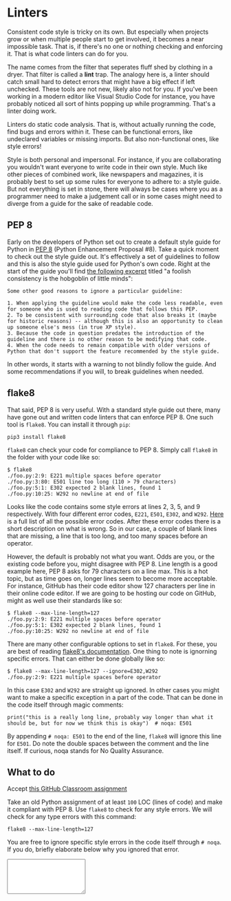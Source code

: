 # Linters

Consistent code style is tricky on its own. But especially when projects grow or when multiple people start to get involved, it becomes a near impossible task. That is, if there's no one or nothing checking and enforcing it. That is what code linters can do for you.

The name comes from the filter that seperates fluff shed by clothing in a dryer. That filter is called a **lint** trap. The analogy here is, a linter should catch small hard to detect errors that might have a big effect if left unchecked. These tools are not new, likely also not for you. If you've been working in a modern editor like Visual Studio Code for instance, you have probably noticed all sort of hints popping up while programming. That's a linter doing work.

Linters do static code analysis. That is, without actually running the code, find bugs and errors within it. These can be functional errors, like undeclared variables or missing imports. But also non-functional ones, like style errors!

Style is both personal and impersonal. For instance, if you are collaborating you wouldn't want everyone to write code in their own style. Much like other pieces of combined work, like newspapers and magazines, it is probably best to set up some rules for everyone to adhere to: a style guide. But not everything is set in stone, there will always be cases where you as a programmer need to make a judgement call or in some cases might need to diverge from a guide for the sake of readable code.


## PEP 8

Early on the developers of Python set out to create a default style guide for Python in [PEP 8](https://www.python.org/dev/peps/pep-0008/) (Python Enhancement Proposal #8). Take a quick moment to check out the style guide out. It's effectively a set of guidelines to follow and this is also the style guide used for Python's own code. Right at the start of the guide you'll find [the following excerpt](https://www.python.org/dev/peps/pep-0008/#a-foolish-consistency-is-the-hobgoblin-of-little-minds) titled "a foolish consistency is the hobgoblin of little minds":

    Some other good reasons to ignore a particular guideline:

    1. When applying the guideline would make the code less readable, even for someone who is used to reading code that follows this PEP.
    2. To be consistent with surrounding code that also breaks it (maybe for historic reasons) -- although this is also an opportunity to clean up someone else's mess (in true XP style).
    3. Because the code in question predates the introduction of the guideline and there is no other reason to be modifying that code.
    4. When the code needs to remain compatible with older versions of Python that don't support the feature recommended by the style guide.

In other words, it starts with a warning to not blindly follow the guide. And some recommendations if you will, to break guidelines when needed.


## flake8

That said, PEP 8 is very useful. With a standard style guide out there, many have gone out and written code linters that can enforce PEP 8. One such tool is `flake8`. You can install it through `pip`:

    pip3 install flake8

`flake8` can check your code for compliance to PEP 8. Simply call `flake8` in the folder with your code like so:

    $ flake8
    ./foo.py:2:9: E221 multiple spaces before operator
    ./foo.py:3:80: E501 line too long (110 > 79 characters)
    ./foo.py:5:1: E302 expected 2 blank lines, found 1
    ./foo.py:10:25: W292 no newline at end of file

Looks like the code contains some style errors at lines 2, 3, 5, and 9 respectively. With four different error codes, `E221`, `E501`, `E302`, and `W292`. [Here](https://pycodestyle.pycqa.org/en/latest/intro.html#error-codes) is a full list of all the possible error codes. After these error codes there is a short description on what is wrong. So in our case, a couple of blank lines that are missing, a line that is too long, and too many spaces before an operator.

However, the default is probably not what you want. Odds are you, or the existing code before you, might disagree with PEP 8. Line length is a good example here, PEP 8 asks for 79 characters on a line max. This is a hot topic, but as time goes on, longer lines seem to become more acceptable. For instance, GitHub has their code editor show 127 characters per line in their online code editor. If we are going to be hosting our code on GitHub, might as well use their standards like so:

    $ flake8 --max-line-length=127
    ./foo.py:2:9: E221 multiple spaces before operator
    ./foo.py:5:1: E302 expected 2 blank lines, found 1
    ./foo.py:10:25: W292 no newline at end of file

There are many other configurable options to set in `flake8`. For these, you are best of reading [flake8's documentation](https://flake8.pycqa.org/en/3.9.2/index.html). One thing to note is ignorning specific errors. That can either be done globally like so:

    $ flake8 --max-line-length=127 --ignore=E302,W292
    ./foo.py:2:9: E221 multiple spaces before operator

In this case `E302` and `W292` are straight up ignored. In other cases you might want to make a specific exception in a part of the code. That can be done in the code itself through magic comments:

    print("this is a really long line, probably way longer than what it should be, but for now we think this is okay")  # noqa: E501

By appending `# noqa: E501` to the end of the line, `flake8` will ignore this line for `E501`. Do note the double spaces between the comment and the line itself. If curious, noqa stands for No Quality Assurance.


## What to do

Accept [this GitHub Classroom assignment](https://classroom.github.com/a/8sJ_R49R)

Take an old Python assignment of at least `100` LOC (lines of code) and make it compliant with PEP 8. Use `flake8` to check for any style errors. We will check for any type errors with this command:

    flake8 --max-line-length=127

You are free to ignore specific style errors in the code itself through `# noqa`. If you do, briefly elaborate below why you ignored that error.

<textarea name="form[q1]" rows="5" required=""></textarea>
